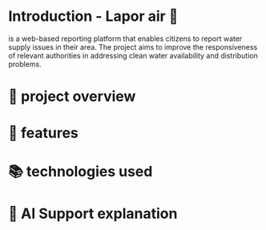 # Introduction - Lapor air 🚀
 is a web-based reporting platform that enables citizens to report water supply issues in their area. The project aims to improve the responsiveness of relevant authorities in addressing clean water availability and distribution problems.
 
# 🎯 project overview

# 📌 features

# 📚 technologies used

# 📁 AI Support explanation
